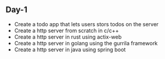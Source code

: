 ## Day-1

- Create a todo app that lets users stors todos on the server
- Create a http server from scratch in c/c++
- Create a http server in rust using actix-web
- Create a http server in golang using the gurrila framework
- Create a http server in java using spring boot

